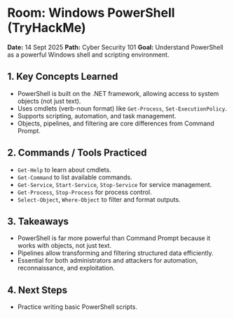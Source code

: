 # Room: Windows PowerShell (TryHackMe)

**Date:** 14 Sept 2025
**Path:** Cyber Security 101
**Goal:** Understand PowerShell as a powerful Windows shell and scripting environment.

## 1. Key Concepts Learned

* PowerShell is built on the .NET framework, allowing access to system objects (not just text).
* Uses cmdlets (verb-noun format) like `Get-Process`, `Set-ExecutionPolicy`.
* Supports scripting, automation, and task management.
* Objects, pipelines, and filtering are core differences from Command Prompt.

## 2. Commands / Tools Practiced

* `Get-Help` to learn about cmdlets.
* `Get-Command` to list available commands.
* `Get-Service`, `Start-Service`, `Stop-Service` for service management.
* `Get-Process`, `Stop-Process` for process control.
* `Select-Object`, `Where-Object` to filter and format outputs.

## 3. Takeaways

* PowerShell is far more powerful than Command Prompt because it works with objects, not just text.
* Pipelines allow transforming and filtering structured data efficiently.
* Essential for both administrators and attackers for automation, reconnaissance, and exploitation.

## 4. Next Steps

* Practice writing basic PowerShell scripts.
